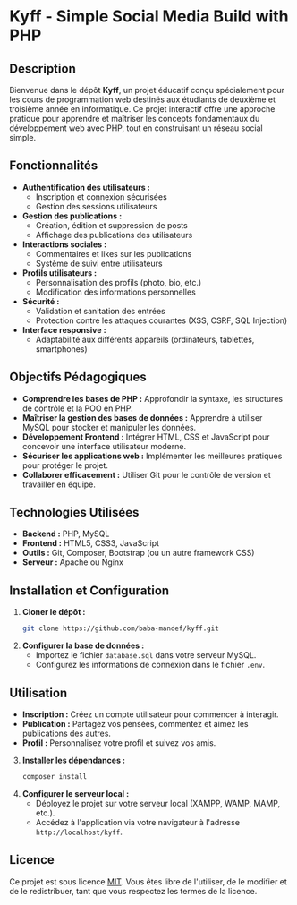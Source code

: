 # **Kyff - Simple Social Media Build with PHP**

## **Description**

Bienvenue dans le dépôt **Kyff**, un projet éducatif conçu spécialement pour les cours de programmation web destinés aux étudiants de deuxième et troisième année en informatique. Ce projet interactif offre une approche pratique pour apprendre et maîtriser les concepts fondamentaux du développement web avec PHP, tout en construisant un réseau social simple.

## **Fonctionnalités**

- **Authentification des utilisateurs :**
  - Inscription et connexion sécurisées
  - Gestion des sessions utilisateurs
- **Gestion des publications :**
  - Création, édition et suppression de posts
  - Affichage des publications des utilisateurs
- **Interactions sociales :**
  - Commentaires et likes sur les publications
  - Système de suivi entre utilisateurs
- **Profils utilisateurs :**
  - Personnalisation des profils (photo, bio, etc.)
  - Modification des informations personnelles
- **Sécurité :**
  - Validation et sanitation des entrées
  - Protection contre les attaques courantes (XSS, CSRF, SQL Injection)
- **Interface responsive :**
  - Adaptabilité aux différents appareils (ordinateurs, tablettes, smartphones)

## **Objectifs Pédagogiques**

- **Comprendre les bases de PHP :** Approfondir la syntaxe, les structures de contrôle et la POO en PHP.
- **Maîtriser la gestion des bases de données :** Apprendre à utiliser MySQL pour stocker et manipuler les données.
- **Développement Frontend :** Intégrer HTML, CSS et JavaScript pour concevoir une interface utilisateur moderne.
- **Sécuriser les applications web :** Implémenter les meilleures pratiques pour protéger le projet.
- **Collaborer efficacement :** Utiliser Git pour le contrôle de version et travailler en équipe.

## **Technologies Utilisées**

- **Backend :** PHP, MySQL
- **Frontend :** HTML5, CSS3, JavaScript
- **Outils :** Git, Composer, Bootstrap (ou un autre framework CSS)
- **Serveur :** Apache ou Nginx

## **Installation et Configuration**

1. **Cloner le dépôt :**
   ```bash
   git clone https://github.com/baba-mandef/kyff.git
   ```
2. **Configurer la base de données :**
   - Importez le fichier `database.sql` dans votre serveur MySQL.
   - Configurez les informations de connexion dans le fichier `.env`.
## **Utilisation**

- **Inscription :** Créez un compte utilisateur pour commencer à interagir.
- **Publication :** Partagez vos pensées, commentez et aimez les publications des autres.
- **Profil :** Personnalisez votre profil et suivez vos amis.


3. **Installer les dépendances :**
   ```bash
   composer install
   ```
4. **Configurer le serveur local :**
   - Déployez le projet sur votre serveur local (XAMPP, WAMP, MAMP, etc.).
   - Accédez à l'application via votre navigateur à l'adresse `http://localhost/kyff`.

## **Licence**

Ce projet est sous licence [MIT](LICENSE). Vous êtes libre de l'utiliser, de le modifier et de le redistribuer, tant que vous respectez les termes de la licence.
